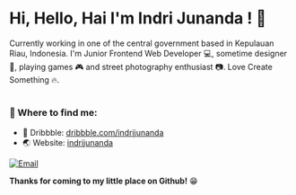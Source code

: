 # Hi, Hello, Hai I'm Indri Junanda ! 👋

Currently working in one of the central government based in Kepulauan Riau, Indonesia. I'm Junior Frontend Web Developer 💻, sometime designer 🎨, playing games 🎮 and street photography enthusiast 📷. Love Create Something 🔥.

#

### 💬 Where to find me:
- 🏀 Dribbble: <a href="//dribbble.com/indrijunanda">dribbble.com/indrijunanda</a>
- 🌏 Website: <a href="//indrijunanda.gitlab.io">indrijunanda</a>

[![Email](https://img.shields.io/badge/--gmail?label=Email&logo=gmail&style=social)](mailto:ind.junanda@gmail.com)

__Thanks for coming to my little place on Github!__ 😁
